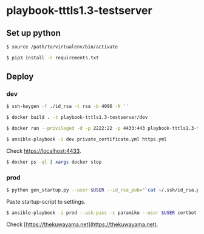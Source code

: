 # playbook-tttls1.3-testserver


## Set up python

```bash
$ source /path/to/virtualenv/bin/activate

$ pip3 install -r requirements.txt
```


## Deploy

### dev

```bash
$ ssh-keygen -f ./id_rsa -t rsa -b 4096 -N ''

$ docker build . -t playbook-tttls1.3-testserver/dev

$ docker run --privileged -d -p 2222:22 -p 4433:443 playbook-tttls1.3-testserver/dev /sbin/init

$ ansible-playbook -i dev private_certificate.yml https.yml
```

Check [https://localhost:4433](https://localhost:4433).

```bash
$ docker ps -ql | xargs docker stop
```


### prod

 ```bash
$ python gen_startup.py --user $USER --id_rsa_pub="`cat ~/.ssh/id_rsa.pub`" | pbcopy
```

Paste startup-script to settings.

```bash
$ ansible-playbook -i prod --ask-pass -c paramiko --user $USER certbot.yml https.yml
```

Check [https://thekuwayama.net](https://thekuwayama.net).
